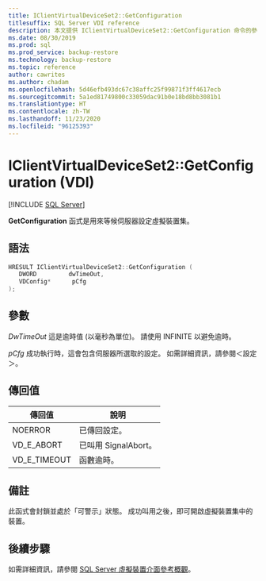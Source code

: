 ```yaml
---
title: IClientVirtualDeviceSet2::GetConfiguration
titlesuffix: SQL Server VDI reference
description: 本文提供 IClientVirtualDeviceSet2::GetConfiguration 命令的參考。
ms.date: 08/30/2019
ms.prod: sql
ms.prod_service: backup-restore
ms.technology: backup-restore
ms.topic: reference
author: cawrites
ms.author: chadam
ms.openlocfilehash: 5d46efb493dc67c38affc25f99871f3ff4617ecb
ms.sourcegitcommit: 5a1ed81749800c33059dac91b0e18bd8bb3081b1
ms.translationtype: HT
ms.contentlocale: zh-TW
ms.lasthandoff: 11/23/2020
ms.locfileid: "96125393"
---
```

# <a name="iclientvirtualdeviceset2getconfiguration-vdi"></a>IClientVirtualDeviceSet2::GetConfiguration (VDI)

[!INCLUDE [SQL Server](../../../includes/applies-to-version/sqlserver.md)]

**GetConfiguration** 函式是用來等候伺服器設定虛擬裝置集。

## <a name="syntax"></a>語法

```c
HRESULT IClientVirtualDeviceSet2::GetConfiguration (
   DWORD         dwTimeOut,
   VDConfig*      pCfg
);
```

## <a name="parameters"></a>參數

*DwTimeOut* 這是逾時值 (以毫秒為單位)。 請使用 INFINITE 以避免逾時。

*pCfg* 成功執行時，這會包含伺服器所選取的設定。 如需詳細資訊，請參閱＜設定＞。

## <a name="return-value"></a>傳回值

|傳回值 | 說明 |
|---|---|
| NOERROR | 已傳回設定。 |
| VD_E_ABORT | 已叫用 SignalAbort。 |
| VD_E_TIMEOUT | 函數逾時。 |

## <a name="remarks"></a>備註

此函式會封鎖並處於「可警示」狀態。 成功叫用之後，即可開啟虛擬裝置集中的裝置。

## <a name="next-steps"></a>後續步驟

如需詳細資訊，請參閱 [SQL Server 虛擬裝置介面參考概觀](reference-virtual-device-interface.md)。